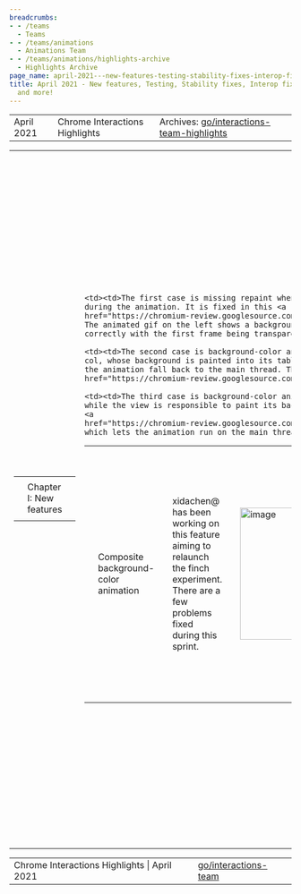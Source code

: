 ```yaml
---
breadcrumbs:
- - /teams
  - Teams
- - /teams/animations
  - Animations Team
- - /teams/animations/highlights-archive
  - Highlights Archive
page_name: april-2021---new-features-testing-stability-fixes-interop-fixes-metrics-and-more
title: April 2021 - New features, Testing, Stability fixes, Interop fixes, Metrics
  and more!
---
```


<table>
<tr>

<td>April 2021</td>

<td>Chrome Interactions Highlights</td>

<td>Archives: <a href="http://go/animations-team-highlights">go/interactions-team-highlights</a></td>

</tr>
</table>

<table>
<tr>

<td><table></td>
<td><tr></td>

<td><td>Chapter I: New features</td></td>

<td></tr></td>
<td></table></td>

<td><table></td>
<td><tr></td>

<td><td>Composite background-color animation</td></td>

<td><td>xidachen@ has been working on this feature aiming to relaunch the finch experiment. There are a few problems fixed during this sprint.</td></td>

<td><td><img alt="image" src="https://lh5.googleusercontent.com/F7Gd8acS30ufVNV31rACPtetP79aWl1e7A_6-egImHkIvP0HkTw8JezzJ9sGWDaTq90ESIT-AD2GzFziWEWT22vS8jQWypRx6XGa5jh1PhpJOqwv_e_l23yaTbPfPv7xIJzLY2ndjTOWTfw8mKN0kM5Utu3_KDwC3YtMCRXUdPwSR8VE" height=236 width=283></td></td>

<td><td>The first one is decouple paint and compositing, which is shown in the above diagram. Before, we call “CheckCanStartAnimationOnCompositor” during the paint stage to determine whether the element should be painted off the main thread or not. Then at the compositing stage, we call the function again to determine whether or not the animation can run on the compositor thread. This causes problems because the property tree node can change during the paint and compositing. The problem is now fixed in this <a href="https://chromium-review.googlesource.com/c/chromium/src/+/2740697">CL</a>, by not calling the above function during the paint stage, which requires us to implement a paint worklet code path to paint the element off the main thread.</td></td>

<td><td><img alt="image" src="https://lh5.googleusercontent.com/uMKCYFltvvzDFGgiOR0YM4RJAxCcXs2v1-CB6NjDKik24WSMmQ4l7QENYqmVBrwJXK_iYU-twKbkwe3qdmxuN4EhiUlAe-VzEbf3XzIQzcjdQAr2dF9fcDasCv9NrbXsOkwxvFDgd_G3PkzWVhUZFLJZpKkocEsCzFemLRAPJXyMr6c4" height=156.15577889447238 width=160.92156862745097><img alt="image" src="https://lh4.googleusercontent.com/mApGNxMJzTxfJyspM3dC2hDD5PxZPI0IbHlJXiUBojIatvcvUKruCfZ1dUaHo9oClrZybovSobha5abys1xu7JcVsoLuqVEnryeXE8O97ERzAPzQj5q_c3hfyxODc3alzEnHI9fSq6QtvcViSgCPrt1au2FDar9Yqf6hjyU7G3S6khE-" height=102 width=158></td></td>

<td><td>The second problem is missing repaint in a few cases, which is tracked in this <a href="http://crbug.com/1184832">bug</a>. During this sprint we have fixed most of them.</td></td>

    <td><td>The first case is missing repaint when the background is transparent
    during the animation. It is fixed in this <a
    href="https://chromium-review.googlesource.com/c/chromium/src/+/2739318">CL</a>.
    The animated gif on the left shows a background-color animation runs
    correctly with the first frame being transparent.</td></td>

    <td><td>The second case is background-color animation on table row or table
    col, whose background is painted into its table cell. In this case, we let
    the animation fall back to the main thread. This is fixed by this <a
    href="https://chromium-review.googlesource.com/c/chromium/src/+/2774182">CL</a>.</td></td>

    <td><td>The third case is background-color animation on the body animation,
    while the view is responsible to paint its background. It is fixed by this
    <a
    href="https://chromium-review.googlesource.com/c/chromium/src/+/2779551">CL</a>,
    which lets the animation run on the main thread.</td></td>

<td><td>Experimental: native paint worklet</td></td>

<td><td><img alt="image" src="https://lh6.googleusercontent.com/u4OXEWMRPI3jWZR3_7-yw4U3MTZzhp0HWcChG2GQzAplntSgS630soR4OHdF5FRPXDkcH7SBj2VLeubgwnZXuw5a2NbofZ5oLc_XC8DJtsB9DDmlo5WoSII-Ycf9sF9uSjis53JpIbp1CYXgoC1LR0CdJdR01p5Lc-eHpGfYPVoMxUSD" height=115 width=156><img alt="image" src="https://lh5.googleusercontent.com/LF-91rvLBmPzQjggeMwXQvees1eS98AvSlHfVn4zHgGdU-x2XVxiA9FOP3wfl2PGn_KACQX_Sl3nxmb2ve4xDOyLEohQ8TB0Nbt9NUh69KX4qok_Y8m6JT6fticXtTzNMTb0GRTKOc_FxERI9MKAcJiV_VILCai3Ip_iFD44VPgK6b9t" height=155.50314465408803 width=159.22981366459626></td></td>

<td><td>Our team is partnering with the skia team, to develop a variant of CSS paint worklet (a native paint worklet), to paint the background faster using native code.</td></td>

<td><td>The picture on the left shows example usage (full <a href="https://jsbin.com/foxasib/10/edit">JSBin</a> example). In the example, we don’t need to use the traditional CSS paint APIs such as “addModule” or “registerPaint”. Rather we use the “skottie” as the name to identify that this is native paint worklet.</td></td>

<td><td>The change is in a work-in-progress <a href="https://chromium-review.googlesource.com/c/chromium/src/+/2776692">CL</a>, currently the animation is running on the main thread, we need some more work to move it off the main thread.</td></td>

<td><td>Declarative show-hide explainer</td></td>

<td><td><img alt="image" src="https://lh4.googleusercontent.com/GBgzBa5UiaD5eZJ8uQvoFS6XgwJLNzTJXNxrAfI7YVCf1xXRAB_60I4NWtH6wq-0Hyu-CIIZfixOSVpjwGl4f084v0fUa2DX2UWifvj8i22ige0EO9VuvUDXKdamGPV72_e-DrmhwDxqb31lo6H1mlzbINbXAcxAg3cejGkZU4bpwYzY" height=181 width=283></td></td>

<td><td>flackr@ published an explainer for the plethora of options to implement tabs.</td></td>

<td><td>It has received early feedback from Brian Kardell regarding additional constraints and other options.</td></td>

<td></tr></td>
<td></table></td>

<td><table></td>
<td><tr></td>

<td><td>Chapter II: Testing</td></td>

<td><td>liviutinta@ fixed flaky test pointer_event_pointercapture_in_frame in this <a href="https://chromium-review.googlesource.com/c/chromium/src/+/2745276">CL</a>. Specifically, the issues found are:</td></td>

    <td><td>Successive test_driver.Actions().pointerMove might lead to coalesced
    pointermove events.</td></td>

    <td><td>test_driver.Actions().send() is asynchronous, the test assumed that
    it was synchronous.</td></td>

    <td><td>Differences between the test_driver.Actions() event streams between
    Windows/Linux.</td></td>

    <td><td>Order of pointerup/lostpointercapture when pointer travels across
    frames not well defined. Opened <a
    href="https://github.com/w3c/pointerevents/issues/355">PEWG</a> issue. This
    still leads to rare flaky runs.</td></td>

<td></tr></td>
<td></table></td>

<td><table></td>
<td><tr></td>

<td><td>Chapter III: Stability fixes</td></td>

<td></tr></td>
<td></table></td>

<td><table></td>
<td><tr></td>

<td><td>CHECK failure during cc animation timing calculation</td></td>

<td><td><img alt="image" src="https://lh3.googleusercontent.com/I6C6OMx1NCkE_II9gODyBjZWWhx5p3W5EP1eu9QYQ67bqgqud2m57pDBpCIjCTdU5W_UVj0ttJ926PJAUFi94fpXp_gFb2NcMzrkiFnZaSF2j7029gYhIZp6rd82bikH3O59P5zMboIwE1PrKfpfKt1Dz5xQjddJsCPcnp_3QOO6UW37" height=133 width=283></td></td>

<td><td>kevers@ worked on the problem where cc does timing calculations a bit differently from WAAPI with respect to animations. The problem is shown in the above code snippets. We verified the timing conversion as part of the check for eligibility to run on the compositor, but we didn’t consider time_offset when making the determination. The solution is to include time_offset in the calculation.</td></td>

<td><td>Crash GestureNavSimple::OnOverscrollModeChange</td></td>

<td><td><img alt="image" src="https://lh5.googleusercontent.com/esadj0fzfzQpcgNrzGxyJ_syNrllUSVLwrHXAJv_OCtJn6hHlnI3pe0Hg7DbE6G92o7-7S5sUrqYDAta_U2MKB_UOtr8p6Xm5myTsS2j_viQ4ZP_jNghQwYv3nJbCCe0BiHzUnXG9hrpPnGY4bQdzBqfy08kllRyV4tyks-2_FrQakoq" height=59 width=111><img alt="image" src="https://lh6.googleusercontent.com/xGKhq1xxbus-Etdfb4zkdnRLnUntPYGC8TSsG-pdoi1Za2hlfrNOvoPfHAwiRf-BcEJRJfkMI8pfWlpt9QOyXP5cEtYhLRU6kxLtpbTOTtKu139Jkt4t-NK1DXrM27SWOR9bmqQ6x-CejXQQ_KUV31DjCQ5Q6mNAPaWvKiPu7JnEfbu2" height=50 width=160></td></td>

<td><td>flackr@ <a href="https://chromium-review.googlesource.com/c/chromium/src/+/2791883">fixed</a> a crash that is due to object lifetime issue. The problem is that an unowned pointer was given to the RenderWidgetHostViewAura’s OverscrollController delegate, when the view did not guarantee that the delegate stayed alive. In some cases the web contents (and delegate) could be destroyed before the view resulting in using the deleted delegate.</td></td>

<td></tr></td>
<td><tr></td>

<td><td>Browser-verified user activation shows misleading data!</td></td>

<td><td>mustaq@ worked on the finch experiment on browser-verified user activation. Currently the finch data suggests verification failure rate is about 0.7%.</td></td>

    <td><td>Similar failures even in the Control groups where the feature is
    disabled.</td></td>

    <td><td>The Control group is consistently better/worse than the Enabled
    groups.</td></td>

    <td><td>This is the <a
    href="https://docs.google.com/document/d/1_4Tg9Bt1OXO6mjAF3a-gaH07G-siGKeSkj13GQnOmjo/edit#bookmark=id.qztvoysscbtv">report</a>
    for the finch.</td></td>

<td><td>The only explanation is maybe extension messaging <a href="https://bugs.chromium.org/p/chromium/issues/detail">clobbering</a> user activation again. </td></td>

<td></tr></td>
<td><tr></td>

<td><td>Mac crash blink::Scrollbar::SetNeedsPaintInvaliation</td></td>

<td><td><img alt="image" src="https://lh4.googleusercontent.com/sVOLsU_m4QNyn5mYqClGfgBsCZW3e1ys7TI4OvXfsRN1GzmvXVlCMxpP-rS4tLhnzfTWG-dBOwXiSM-nvHq50uJTDahsBCMfOWL2m8FgR16jVOjzVbpduB2E67yyTUiwggkNj5RxYpArtk4jh0FIk5wXfJU5m-AoXfWegbEGQ6IeMLvb" height=108 width=139></td></td>

<td><td><img alt="image" src="https://lh4.googleusercontent.com/P2M4ziyZ_7xRlM5REV6gCNre90jI8MGnM0wPP1Tsz5cDmmCOS8-CxzwZVix1UvwO_OoM0vKFxKfYylxt4N0aUEDMiCvP_mKXovThUMrkQaKV2unX3V1wkg_6z33x_oTJf0zpkFljE89WuswLLelb079kVXKwkPeL0WmEYmte7lxhNrK0" height=63 width=135><img alt="image" src="https://lh6.googleusercontent.com/WYXgzyOiSZdyTOQXAMJHKLg5Yceo01s6NAzNrkeO5i_xJMPj-r9ohXH2UCj8yVMZizs9BFbKtdxKV1Dr1VBvz5d6vakEddv-skoYOF-DlmhjXSWDYAJ3VjfUALC8krWRz5WHEiwX560Zj2zg57vfY5tcmt6pU2BzSQgJ8Wf_q_EiGNFg" height=64 width=138></td></td>

<td><td>liviutinta@ fixed a crash related to scrollbar on mac.</td></td>

    <td><td>At first it looked like Scrollbar is used after free.</td></td>

    <td><td>In reality, in some cases animation_ is released/deallocated in the
    middle of the call to setCurrentProgress.</td></td>

    <td><td>The solution was to keep animation alive during setCurrentProgress
    by using Objective C retain/release.</td></td>

    <td><td>This is the top 7th renderer crash on latest beta on mac. It is
    responsible for 4 bugs (2 <a
    href="https://bugs.chromium.org/p/chromium/issues/list">P1</a> release
    blockers, 2 <a
    href="https://bugs.chromium.org/p/chromium/issues/list">P2s</a>).</td></td>

<td></tr></td>
<td></table></td>

<td><table></td>
<td><tr></td>

<td><td>Chapter IV: Interop fixes</td></td>

<td></tr></td>
<td></table></td>

<td><table></td>
<td><tr></td>

<td><td>Created sticky demo for web.dev interop article</td></td>

<td><td><img alt="image" src="https://lh6.googleusercontent.com/mbLti-1KairtHNLRhylAT2mv25lCbch_Io8o0tZr-K8Rpve-Mh_AQD221he3KB0b8SLzKv2iZ5VWToKlBXN0bZhj9OWJR1epEGleEwA5iHC7WvAv-6UDjJZM7XWwpfDiLSuD2iktSB1qV-ziDBEvrOUs9o62O_UwlAm4k7GMoEa-VuH4" height=231 width=283></td></td>

<td><td>flackr@ created a demo of one of the common remaining position sticky interop issues for the web.dev article <a href="https://web.dev/compact2021/">https://web.dev/compact2021/</a> which was published this sprint.</td></td>

<td><td>Scroll-snap support for writing modes</td></td>

<td><td><img alt="image" src="https://lh4.googleusercontent.com/GFUNUuZfoyToayBRC3SSWP7IphGoj22B-uK2MI6w_I6-1JtZRro9P9nAkTOEesL5x2mFSNpJupHzLMUACAijmKdKCzzfsDS-RiFYUfh0dfzJLFGKG2lohrqF4Yk8MQuQRd0ajDXD1YiyppnmXH0Sx_uXMNppwU92ya6FyHo4re7x62X7" height=94 width=134><img alt="image" src="https://lh3.googleusercontent.com/OHW5kXcg6uHP0ISGXjpN70Xv5R_pWv074djPWXZhWHlTCoRJCUepJecn0pdOMLx_uaQlqibW4a5Ck9tRyFNof02BWjS0B0Y_OQoGqPgOqeN6atzqWEeqpq-uLyZPKlGZIwOTHGMlpzLYmOVefrIZPJO7jatDhyf7FsmvLiRI4VT_9b5A" height=91 width=137></td></td>

<td><td> Old New</td></td>

<td><td>kevers@ worked on scroll-snap to enable support for writing modes.</td></td>

    <td><td>The image on the left-hand side shows the old behavior where some of
    the writing modes aren’t supported.</td></td>

    <td><td>The image on the right-hand side shows that we now support all the
    writing modes.</td></td>

<td></tr></td>
<td><tr></td>

<td><td>Scroll-snap outside of scroll corridors</td></td>

<td><td><img alt="image" src="https://lh6.googleusercontent.com/nbVYNy4089lUbQyUYlN0tceM9q7lgvjWwnyoBPEL_EzqB1gwtDQDOkkF5G5kOnUUKoW7ArYZyZOtkD_BxoFLxfV2Xr8n7j0oPOcOR3guzmksRFD6QIK1CPXYrM90TNWYBQupSn1CJtKBWoq-YSpqkoKPxym0rCELfP8qLIi_gQsanV4Z" height=95 width=284></td></td>

<td><td> Old</td></td>

<td><td><img alt="image" src="https://lh6.googleusercontent.com/rsWuZoc7YVjlNpE7wREzQc0RTkv9pZw8F-bkZj3TLFvKNtogc6x9jab1cmBSv_XCoSgAxcgJwRpe-_mjoYmHtxeItWjfLja5UnvUoTqw5TOpqM-OEm8gS4etqmfmNUPKsaXmAR3ZVjDAANclCHOazcLl73SIs9gE25SMWm9VFSqHVF-n" height=95 width=283></td></td>

<td><td> New</td></td>

<td><td>The missing block was offscreen in both x and y direction. Missed as a candidate search position when combining independent x & y searches.</td></td>

<td><td>Fixed tests in css/css-scroll-snap</td></td>

<td><td><img alt="image" src="https://lh3.googleusercontent.com/l9uxIeMwmRJdi2FjqcXUx3KYyqDwvM5YFvNQVSEaCrRzV7fQYVxQiB6ngmfhW780IaHHUz1WbDlcqIyRPAYbWRgDvdbgPYyYZN1RhfMok6hJ4CF1jwzMzHAEdG4gurz-n38Ao0gI7idIK5BGTqc2tRmlw3eS7EZ9MLDUgIPk3-0oa1mm" height=97 width=283></td></td>

<td><td>With the scroll-snap now support for writing mode and for snaps outside of the scroll corridor, a few tests has been fixed as shown in the above table.</td></td>

<td></tr></td>
<td></table></td>

<td><table></td>
<td><tr></td>

<td><td>Chapter V: Metrics</td></td>

<td></tr></td>
<td></table></td>

<td><table></td>
<td><tr></td>

<td><td>go/composite-relative-transform-finch</td></td>

<td><td>kevers@ worked on a document highlighting finch results for internal use only, the efforts includes</td></td>

    <td><td>Communicated highlights in finch tracker bug with confidential bits
    removed.</td></td>

    <td><td>Two cleanup CLs: one to remove the GCL for experiment, and one to
    remove the web feature flag.</td></td>

<td><td>Histograms for finger/pen drag distance</td></td>

<td><td>We need data for the ChromeOS proposal to allow bigger slop for pen taps.</td></td>

    <td><td>The existing Event.TouchMaxDistance won’t work for us. Because it is
    touch-only data, no data beyond slop rectangle.</td></td>

    <td><td><a
    href="https://chromium-review.googlesource.com/c/chromium/src/+/2779754">Added</a>
    new histograms that splits distance-data into pointer-types. Specifically,
    the histograms are Event.MaxDragDistance.{ERASER, FINGER, STYLUS}</td></td>

<td></tr></td>
<td></table></td>

<td><table></td>
<td><tr></td>

<td><td>Chapter VI: Bug Updates</td></td>

<td><td><img alt="image" src="https://lh3.googleusercontent.com/Z-g42rQ4ADjdsT_O_WaXL9uVbo-Cp7XWcC3wUaUyzb_n_sLC_kxtVvS6HIUmX3vFkWv9xDXlZ-3eigN7eyJ47GzDU8-W4b3Nvv1k5d_k6svPePvj-Az6a4P0nHLwPq03aufydp4s9KJsjB69ReM5ZbwjsvrkHv3oD1W_MlqM4q1bp751" height=150 width=273> <img alt="image" src="https://lh6.googleusercontent.com/lXMwy691OYhQjVo0UFkzcmVZq7P_QCCZeJjqC_C0_4Nt2LQXIVy8F4Q0bQYOLJZ0YBnQVHiM58ut2jBYn4dJGelO60TSiRxbCqYzkdGh7x4aN5hob-OFE1RIFBXAo-a5zxM8p8Gz85P4uKpdhONqppEp7-h5rBOkuwVyIB-GvKC13XQT" height=152 width=278></td></td>

<td><td>Our team is seeing a recent spike in P1s, and we are working on addressing the issues.</td></td>

<td></tr></td>
<td></table></td>

</tr>
</table>

<table>
<tr>

<td>Chrome Interactions Highlights | April 2021</td>

<td><a href="http://go/interactions-team">go/interactions-team</a></td>

</tr>
</table>